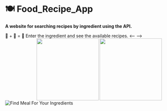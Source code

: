 # 🍽️ Food_Recipe_App
**A website for searching recipes by ingredient using the API.**

🔎 + 🥚 = 🍳 Enter the ingredient and see the available recipes.
<img align='right' src="https://media.giphy.com/media/fAQN9WLg46TtCQ0CFb/giphy.gif" width="200"></img>
<-- <img align='right' src="https://giphy.com/gifs/nancy-bonmoment-bonmomentlac-GtQKNR7sP8h3wU4nWK/giphy.gif" width="200"></img> -->
![Find Meal For Your Ingredients](https://user-images.githubusercontent.com/85838322/229127706-a3c4347b-ed39-4180-9797-eabf1380dd81.gif)
